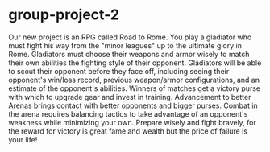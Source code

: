 # group-project-2

Our new project is an RPG called Road to Rome. You play a gladiator who must fight his way from the "minor leagues" up to the ultimate glory in Rome. Gladiators must choose their weapons and armor wisely to match their own abilities the fighting style of their opponent. Gladiators will be able to scout their opponent before they face off, including seeing their opponent's win/loss record, previous weapon/armor configurations, and an estimate of the opponent's abilities. Winners of matches get a victory purse with which to upgrade gear and invest in training. Advancement to better Arenas brings contact with better opponents and bigger purses. Combat in the arena requires balancing tactics to take advantage of an opponent's weakness while minimizing your own. Prepare wisely and fight bravely, for the reward for victory is great fame and wealth but the price of failure is your life! 
